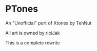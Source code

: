 <h1>PTones</h1>
An "Unofficial" port of Xtones by TehNut

All art is owned by riciJak

This is a complete rewrite
